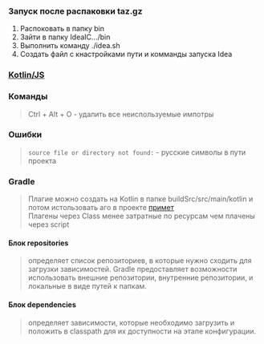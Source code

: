 ### Запуск после распаковки taz.gz
1. Распоковать в папку bin
2. Зайти в папку IdeaIC.../bin
3. Выполнить команду ./idea.sh
4. Создать файл с кнастройками пути и комманды запуска Idea

### [Kotlin/JS](https://kotlinlang.org/docs/js-get-started.html#hands-on-labs) 


### Команды
> Ctrl + Alt + O - удалить все неиспользуемые импотры


### Ошибки
> ```source file or directory not found:``` - русские символы в пути проекта



### Gradle
> Плагие можно создать на Kotlin в папке  buildSrc/src/main/kotlin и потом истользовать аго в проекте [примет](https://habr.com/ru/company/yota/blog/565440/)     
> Плагены через Class менее затратные по ресурсам чем плачены через script     

#### Блок repositories    
> определяет список репозиториев, в которые нужно сходить для загрузки зависимостей. Gradle предоставляет возможности использовать внешние репозитории, внутренние репозитории, и локальные в виде путей к папкам.    

#### Блок dependencies    
> определяет зависимости, которые необходимо загрузить и положить в classpath для их доступности на этапе конфигурации.
